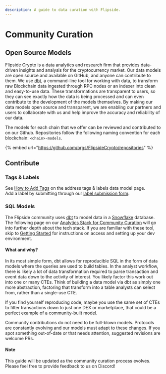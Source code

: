 ```yaml
---
description: A guide to data curation with Flipside.
---
```


# Community Curation

## Open Source Models

Flipside Crypto is a data analytics and research firm that provides data-driven insights and analysis for the cryptocurrency market. Our data models are open source and available on GitHub, and anyone can contribute to them. We use [dbt](https://www.getdbt.com/), a command-line tool for working with data, to transform raw Blockchain data ingested through RPC nodes or an indexer into clean and easy-to-use data. These transformations are transparent to users, so they can see exactly how the data is being processed and can even contribute to the development of the models themselves. By making our data models open source and transparent, we are enabling our partners and users to collaborate with us and help improve the accuracy and reliability of our data.

The models for each chain that we offer can be reviewed and contributed to on our Github. Repositories follow the following naming convention for each blockchain: `<chain>-models`.

{% embed url="https://github.com/orgs/FlipsideCrypto/repositories" %}

## Contribute&#x20;

### Tags & Labels

See [How to Add Tags](../how-to-add-your-own-tags.md) on the address tags & labels data model page.\
Add a label by submitting through our [label submission form](https://science.flipsidecrypto.xyz/add-a-label/).

### SQL Models

The Flipside community uses [dbt](https://www.getdbt.com/) to model data in a [Snowflake](https://www.snowflake.com/) database. The following page on our [Analytics Stack for Community Curation](broken-reference) will go into further depth about the tech stack. If you are familiar with these tool, skip to [Getting Started](getting-started/) for instructions on access and setting up your dev environment.

#### What and why?

In its most simple form, dbt allows for reproducible SQL in the form of data models where the queries are used to build tables. In the analyst workflow, there is likely a lot of data transformation required to parse transaction and event data down to the activity of interest. You likely factor this work out into one or many CTEs. Think of building a data model via dbt as simply one more abstraction, factoring that transform into a table analysts can select from, rather than a single-use CTE.

If you find yourself reproducing code, maybe you use the same set of CTEs to filter transactions down to just one DEX or marketplace, that could be a perfect example of a community-built model.&#x20;

Community contributions do not need to be full-blown models. Protocols are constantly evolving and our models must adapt to these changes. If you spot something out-of-date or that needs attention, suggested revisions are welcome PRs.

#### Note

This guide will be updated as the community curation process evolves. Please feel free to provide feedback to us on Discord!
